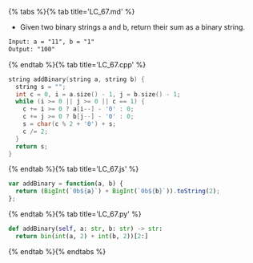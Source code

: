 {% tabs %}{% tab title='LC_67.md' %}

* Given two binary strings a and b, return their sum as a binary string.

```txt
Input: a = "11", b = "1"
Output: "100"
```

{% endtab %}{% tab title='LC_67.cpp' %}

```cpp
string addBinary(string a, string b) {
  string s = "";
  int c = 0, i = a.size() - 1, j = b.size() - 1;
  while (i >= 0 || j >= 0 || c == 1) {
    c += i >= 0 ? a[i--] - '0' : 0;
    c += j >= 0 ? b[j--] - '0' : 0;
    s = char(c % 2 + '0') + s;
    c /= 2;
  }
  return s;
}
```

{% endtab %}{% tab title='LC_67.js' %}

```js
var addBinary = function(a, b) {
  return (BigInt(`0b${a}`) + BigInt(`0b${b}`)).toString(2);
};
```

{% endtab %}{% tab title='LC_67.py' %}

```py
def addBinary(self, a: str, b: str) -> str:
  return bin(int(a, 2) + int(b, 2))[2:]
```

{% endtab %}{% endtabs %}
